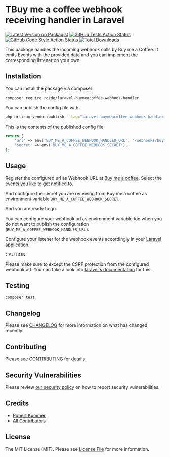 # TBuy me a coffee webhook receiving handler in Laravel

[![Latest Version on Packagist](https://img.shields.io/packagist/v/rokde/laravel-buymeacoffee-webhook-handler.svg?style=flat-square)](https://packagist.org/packages/rokde/laravel-buymeacoffee-webhook-handler)
[![GitHub Tests Action Status](https://img.shields.io/github/actions/workflow/status/rokde/laravel-buymeacoffee-webhook-handler/run-tests.yml?branch=main&label=tests&style=flat-square)](https://github.com/rokde/laravel-buymeacoffee-webhook-handler/actions?query=workflow%3Arun-tests+branch%3Amain)
[![GitHub Code Style Action Status](https://img.shields.io/github/actions/workflow/status/rokde/laravel-buymeacoffee-webhook-handler/fix-php-code-style-issues.yml?branch=main&label=code%20style&style=flat-square)](https://github.com/rokde/laravel-buymeacoffee-webhook-handler/actions?query=workflow%3A"Fix+PHP+code+style+issues"+branch%3Amain)
[![Total Downloads](https://img.shields.io/packagist/dt/rokde/laravel-buymeacoffee-webhook-handler.svg?style=flat-square)](https://packagist.org/packages/rokde/laravel-buymeacoffee-webhook-handler)

This package handles the incoming webhook calls by Buy me a Coffee. It emits Events with the provided data and you can implement the corresponding listener on your own.

## Installation

You can install the package via composer:

```bash
composer require rokde/laravel-buymeacoffee-webhook-handler
```

You can publish the config file with:

```bash
php artisan vendor:publish --tag="laravel-buymeacoffee-webhook-handler-config"
```

This is the contents of the published config file:

```php
return [
    'url' => env('BUY_ME_A_COFFEE_WEBHOOK_HANDLER_URL', '/webhooks/buymeacoffee'),
    'secret' => env('BUY_ME_A_COFFEE_WEBHOOK_SECRET'),
];
```

## Usage

Register the configured url as Webhook URL at [Buy me a coffee](https://studio.buymeacoffee.com/webhooks). 
Select the events you like to get notified to.

And configure the secret you are receiving from Buy me a coffee as environment variable `BUY_ME_A_COFFEE_WEBHOOK_SECRET`.

And you are ready to go.

You can configure your webhook url as environment variable too when you do not want to publish the configuration (`BUY_ME_A_COFFEE_WEBHOOK_HANDLER_URL`).


Configure your listener for the webhook events accordingly in your [Laravel application](https://laravel.com/docs/events#manually-registering-events).

CAUTION:

Please make sure to except the CSRF protection from the configured webhook url. You can take a look into [laravel's documentation](https://laravel.com/docs/csrf#csrf-excluding-uris) for this.

## Testing

```bash
composer test
```

## Changelog

Please see [CHANGELOG](CHANGELOG.md) for more information on what has changed recently.

## Contributing

Please see [CONTRIBUTING](CONTRIBUTING.md) for details.

## Security Vulnerabilities

Please review [our security policy](../../security/policy) on how to report security vulnerabilities.

## Credits

- [Robert Kummer](https://github.com/rokde)
- [All Contributors](../../contributors)

## License

The MIT License (MIT). Please see [License File](LICENSE.md) for more information.
